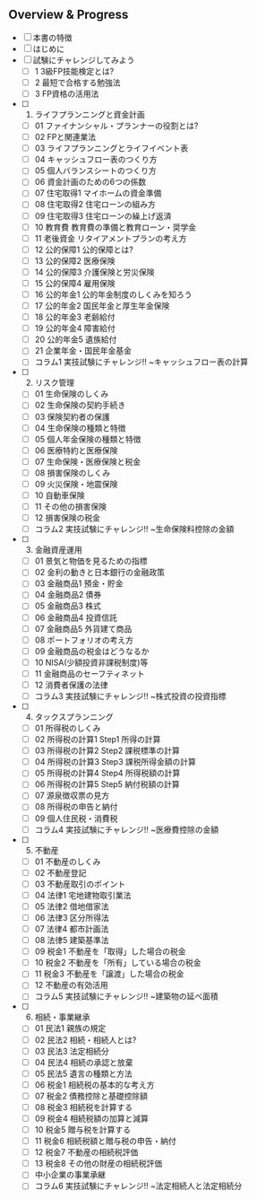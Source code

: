 ## Overview & Progress

- [ ] 本書の特徴
- [ ] はじめに
- [ ] 試験にチャレンジしてみよう
  - [ ] 1 3級FP技能検定とは?
  - [ ] 2 最短で合格する勉強法
  - [ ] 3 FP資格の活用法
- [ ] 1. ライフプランニングと資金計画
  - [ ] 01 ファイナンシャル・プランナーの役割とは?
  - [ ] 02 FPと関連業法
  - [ ] 03 ライフプランニングとライフイベント表
  - [ ] 04 キャッシュフロー表のつくり方
  - [ ] 05 個人バランスシートのつくり方
  - [ ] 06 資金計画のための6つの係数
  - [ ] 07 住宅取得1 マイホームの資金準備
  - [ ] 08 住宅取得2 住宅ローンの組み方
  - [ ] 09 住宅取得3 住宅ローンの繰上げ返済
  - [ ] 10 教育費 教育費の準備と教育ローン・奨学金
  - [ ] 11 老後資金 リタイアメントプランの考え方
  - [ ] 12 公的保障1 公的保障とは?
  - [ ] 13 公的保障2 医療保険
  - [ ] 14 公的保障3 介護保険と労災保険
  - [ ] 15 公的保障4 雇用保険
  - [ ] 16 公的年金1 公的年金制度のしくみを知ろう
  - [ ] 17 公的年金2 国民年金と厚生年金保険
  - [ ] 18 公的年金3 老齢給付
  - [ ] 19 公的年金4 障害給付
  - [ ] 20 公的年金5 遺族給付
  - [ ] 21 企業年金・国民年金基金
  - [ ] コラム1 実技試験にチャレンジ!! ~キャッシュフロー表の計算
- [ ] 2. リスク管理
  - [ ] 01 生命保険のしくみ
  - [ ] 02 生命保険の契約手続き
  - [ ] 03 保険契約者の保護
  - [ ] 04 生命保険の種類と特徴
  - [ ] 05 個人年金保険の種類と特徴
  - [ ] 06 医療特約と医療保険
  - [ ] 07 生命保険・医療保険と税金
  - [ ] 08 損害保険のしくみ
  - [ ] 09 火災保険・地震保険
  - [ ] 10 自動車保険
  - [ ] 11 その他の損害保険
  - [ ] 12 損害保険の税金
  - [ ] コラム2 実技試験にチャレンジ!! ~生命保険料控除の金額
- [ ] 3. 金融資産運用
  - [ ] 01 景気と物価を見るための指標
  - [ ] 02 金利の動きと日本銀行の金融政策
  - [ ] 03 金融商品1 預金・貯金
  - [ ] 04 金融商品2 債券
  - [ ] 05 金融商品3 株式
  - [ ] 06 金融商品4 投資信託
  - [ ] 07 金融商品5 外貨建て商品
  - [ ] 08 ポートフォリオの考え方
  - [ ] 09 金融商品の税金はどうなるか
  - [ ] 10 NISA(少額投資非課税制度)等
  - [ ] 11 金融商品のセーフティネット
  - [ ] 12 消費者保護の法律
  - [ ] コラム3 実技試験にチャレンジ!! ~株式投資の投資指標
- [ ] 4. タックスプランニング
  - [ ] 01 所得税のしくみ
  - [ ] 02 所得税の計算1 Step1 所得の計算
  - [ ] 03 所得税の計算2 Step2 課税標準の計算
  - [ ] 04 所得税の計算3 Step3 課税所得金額の計算
  - [ ] 05 所得税の計算4 Step4 所得税額の計算
  - [ ] 06 所得税の計算5 Step5 納付税額の計算
  - [ ] 07 源泉徴収票の見方
  - [ ] 08 所得税の申告と納付
  - [ ] 09 個人住民税・消費税
  - [ ] コラム4 実技試験にチャレンジ!! ~医療費控除の金額
- [ ] 5. 不動産
  - [ ] 01 不動産のしくみ
  - [ ] 02 不動産登記
  - [ ] 03 不動産取引のポイント
  - [ ] 04 法律1 宅地建物取引業法
  - [ ] 05 法律2 借地借家法
  - [ ] 06 法律3 区分所得法
  - [ ] 07 法律4 都市計画法
  - [ ] 08 法律5 建築基準法
  - [ ] 09 税金1 不動産を「取得」した場合の税金
  - [ ] 10 税金2 不動産を「所有」している場合の税金
  - [ ] 11 税金3 不動産を「譲渡」した場合の税金
  - [ ] 12 不動産の有効活用
  - [ ] コラム5 実技試験にチャレンジ!! ~建築物の延べ面積
- [ ] 6. 相続・事業継承
  - [ ] 01 民法1 親族の規定
  - [ ] 02 民法2 相続・相続人とは?
  - [ ] 03 民法3 法定相続分
  - [ ] 04 民法4 相続の承認と放棄
  - [ ] 05 民法5 遺言の種類と方法
  - [ ] 06 税金1 相続税の基本的な考え方
  - [ ] 07 税金2 債務控除と基礎控除額
  - [ ] 08 税金3 相続税を計算する
  - [ ] 09 税金4 相続税額の加算と減算
  - [ ] 10 税金5 贈与税を計算する
  - [ ] 11 税金6 相続税額と贈与税の申告・納付
  - [ ] 12 税金7 不動産の相続税評価
  - [ ] 13 税金8 その他の財産の相続税評価
  - [ ] 中小企業の事業承継
  - [ ] コラム6 実技試験にチャレンジ!! ~法定相続人と法定相続分

